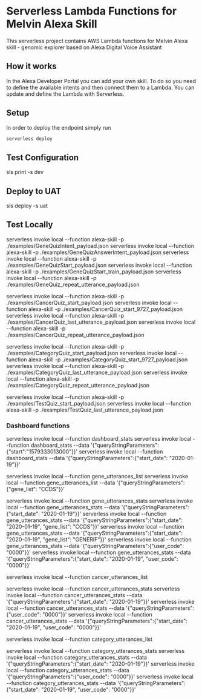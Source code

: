 # Serverless Lambda Functions for Melvin Alexa Skill

This serverless project contains AWS Lambda functions for Melvin Alexa skill - genomic explorer based on Alexa Digital Voice Assistant


## How it works

In the Alexa Developer Portal you can add your own skill. To do so you need to define the available intents and then connect them to a Lambda. You can update and define the Lambda with Serverless.

## Setup

In order to deploy the endpoint simply run

```bash
serverless deploy
```

## Test Configuration
sls print -s dev

## Deploy to UAT
sls deploy -s uat

## Test Locally

serverless invoke local --function alexa-skill -p ./examples/GeneQuizIntent_payload.json
serverless invoke local --function alexa-skill -p ./examples/GeneQuizAnswerIntent_payload.json
serverless invoke local --function alexa-skill -p ./examples/GeneQuizStart_payload.json
serverless invoke local --function alexa-skill -p ./examples/GeneQuizStart_train_payload.json
serverless invoke local --function alexa-skill -p ./examples/GeneQuiz_repeat_utterance_payload.json

serverless invoke local --function alexa-skill -p ./examples/CancerQuiz_start_payload.json
serverless invoke local --function alexa-skill -p ./examples/CancerQuiz_start_9727_payload.json
serverless invoke local --function alexa-skill -p ./examples/CancerQuiz_last_utterance_payload.json
serverless invoke local --function alexa-skill -p ./examples/CancerQuiz_repeat_utterance_payload.json

serverless invoke local --function alexa-skill -p ./examples/CategoryQuiz_start_payload.json
serverless invoke local --function alexa-skill -p ./examples/CategoryQuiz_start_9727_payload.json
serverless invoke local --function alexa-skill -p ./examples/CategoryQuiz_last_utterance_payload.json
serverless invoke local --function alexa-skill -p ./examples/CategoryQuiz_repeat_utterance_payload.json

serverless invoke local --function alexa-skill -p ./examples/TestQuiz_start_payload.json
serverless invoke local --function alexa-skill -p ./examples/TestQuiz_last_utterance_payload.json

### Dashboard functions
serverless invoke local --function dashboard_stats
serverless invoke local --function dashboard_stats --data '{"queryStringParameters":{"start":"1579333013000"}}'
serverless invoke local --function dashboard_stats --data '{"queryStringParameters":{"start_date": "2020-01-19"}}'

serverless invoke local --function gene_utterances_list
serverless invoke local --function gene_utterances_list --data '{"queryStringParameters":{"gene_list": "CCDS"}}'

serverless invoke local --function gene_utterances_stats
serverless invoke local --function gene_utterances_stats --data '{"queryStringParameters":{"start_date": "2020-01-19"}}'
serverless invoke local --function gene_utterances_stats --data '{"queryStringParameters":{"start_date": "2020-01-19", "gene_list": "CCDS"}}'
serverless invoke local --function gene_utterances_stats --data '{"queryStringParameters":{"start_date": "2020-01-19", "gene_list": "GENERIF"}}'
serverless invoke local --function gene_utterances_stats --data '{"queryStringParameters":{"user_code": "0000"}}'
serverless invoke local --function gene_utterances_stats --data '{"queryStringParameters":{"start_date": "2020-01-19", "user_code": "0000"}}'


serverless invoke local --function cancer_utterances_list

serverless invoke local --function cancer_utterances_stats
serverless invoke local --function cancer_utterances_stats --data '{"queryStringParameters":{"start_date": "2020-01-19"}}'
serverless invoke local --function cancer_utterances_stats --data '{"queryStringParameters":{"user_code": "0000"}}'
serverless invoke local --function cancer_utterances_stats --data '{"queryStringParameters":{"start_date": "2020-01-19", "user_code": "0000"}}'


serverless invoke local --function category_utterances_list

serverless invoke local --function category_utterances_stats
serverless invoke local --function category_utterances_stats --data '{"queryStringParameters":{"start_date": "2020-01-19"}}'
serverless invoke local --function category_utterances_stats --data '{"queryStringParameters":{"user_code": "0000"}}'
serverless invoke local --function category_utterances_stats --data '{"queryStringParameters":{"start_date": "2020-01-19", "user_code": "0000"}}'